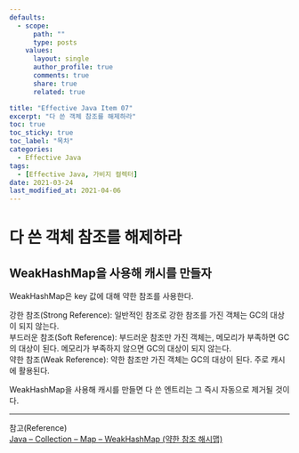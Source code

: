 ```yaml
---
defaults:
  - scope:
      path: ""
      type: posts
    values:
      layout: single
      author_profile: true
      comments: true
      share: true
      related: true

title: "Effective Java Item 07"
excerpt: "다 쓴 객체 참조를 해제하라"
toc: true
toc_sticky: true
toc_label: "목차"
categories:
  - Effective Java
tags:
  - [Effective Java, 가비지 컬렉터]
date: 2021-03-24
last_modified_at: 2021-04-06
---
```


# 다 쓴 객체 참조를 해제하라

## WeakHashMap을 사용해 캐시를 만들자

WeakHashMap은 key 값에 대해 약한 참조를 사용한다.  

강한 참조(Strong Reference): 일반적인 참조로 강한 참조를 가진 객체는 GC의 대상이 되지 않는다.  
부드러운 참조(Soft Reference): 부드러운 참조만 가진 객체는, 메모리가 부족하면 GC의 대상이 된다. 
메모리가 부족하지 않으면 GC의 대상이 되지 않는다.  
약한 참조(Weak Reference): 약한 참조만 가진 객체는 GC의 대상이 된다. 주로 캐시에 활용된다.

WeakHashMap을 사용해 캐시를 만들면 다 쓴 엔트리는 그 즉시 자동으로 제거될 것이다.

***
참고(Reference)  
[Java – Collection – Map – WeakHashMap (약한 참조 해시맵)](http://blog.breakingthat.com/2018/08/26/java-collection-map-weakhashmap/)

